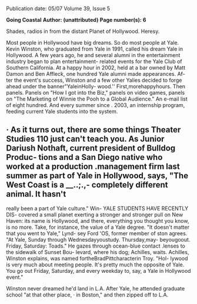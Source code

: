 Publication date: 05/07
Volume 39, Issue 5

**Going Coastal**
**Author:  (unattributed)**
**Page number(s): 6**

Shades, radios in from the distant 
Planet of Hollywood. Heresy. 

Most people in Hollywood have 
big dreams. So do most people at Yale. 
Kevin Winston, who graduated from 
Yale in 1991, called his dream Yale in 
Hollywood. A few years ago, he and 
several alumni in the entertainment 
industry began to plan entertainment-
related events for the Yale Club of 
Southern California. At a happy hour 
in 2002, held at a bar owned by Matt 
Damon and Ben Affleck, one hundred 
Yale alumni made appearances. Af-
ter the event's success, Winston and 
a few other Yalies decided to forge 
ahead under the banner"YaleinHolly-
wood.'' First,morehappyhours. Then 
panels. Panels on "How I got into the 
Biz," panels on video games, panels on 
"The Marketing of Winnie the Pooh to 
a Global Audience." An e-mail list of 
eight hundred. And every summer 
since . 2003, an internship program, 
feeding current Yale students into the 
system. 

· 
As it turns out, there are some 
things Theater Studies 110 just can't 
teach you. As Junior Dariush Nothaft, 
current president of Bulldog Produc-
tions and a San Diego native who 
worked at a production .management 
firm last summer as part of Yale in 
Hollywood, says, "The West Coast is a 
__..;.,- completely different animal. It hasn't 
-
really been a part of Yale culture." Win-
YALE STUDENTS HAVE RECENTLY DIS-
covered a small planet exerting a 
stronger and stronger pull on New 
Haven: its name is Hollywood, and 
there, everything you thought you 
know, is no more. Take, for instance, 
the value of a Yale degree. "It doesn't 
matter that you went to Yale," Lynd-
sey Ford 'OS, former member of 
ston agrees. "At Yale, Sunday through 
Wednesdayyoustudy. Thursday,may-
beyougoout. Friday, Saturday: Toads." 
He gazes through ocean-blue contact 
.lenses to the sidewalk of Sunset Bou-
levard, where his dog; Achilles, waits. 
Achilles, Winston explains, was named 
fortheBradPittcharacterin Troy. "Hol-
lywood is very much about meeting 
people. It's pretty much the opposite 
of Yale. You go out Friday, Saturday, 
and every weekday to, say, a Yale in 
Hollywood event." 

Winston never dreamed he'd 
land in L.A. After Yale, he attended 
graduate school "at that other place, 
· in Boston," and then zipped off to L.A.